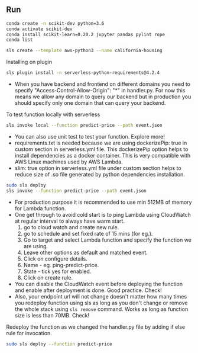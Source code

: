 ## Run

```bash
conda create -n scikit-dev python=3.6
conda activate scikit-dev
conda install scikit-learn=0.20.2 jupyter pandas pylint rope
conda list 
```

```bash
sls create --template aws-python3 --name california-housing
```

Installing on plugin

```bash
sls plugin install -n serverless-python-requirements@4.2.4 
```

- When you have backend and frontend on different domains 
you need to specify "Access-Control-Allow-Origin": "*" in 
handler.py. For now this means we allow any domain to query our 
backend but in production you should specify only one domain that can 
query your backend.

To test function locally with serverless 

```bash
sls invoke local --function predict-price --path event.json
```

- You can also use unit test to test your function. Explore more!
- requirements.txt is needed because we are using dockerizePip: true in 
custom section in serverless.yml file. This dockerizePip option 
helps to install dependencies as a docker container. This is very compatible
with AWS Linux machines used by AWS Lambda.
- slim: true option in serverless.yml file under custom section helps to 
reduce size of .so file generated by python dependencies installation.

```bash
sudo sls deploy
sls invoke --function predict-price --path event.json
```

- For production purpose it is recommended to use min 512MB of memory 
for Lambda function.
- One get through to avoid cold start is to ping Lambda using CloudWatch
at regular interval to always have warm start. 
    1. go to cloud watch and create new rule. 
    2. go to schedule and set fixed rate of 15 mins (for eg.).
    3. Go to target and select Lambda function and specify the 
    function we are using.
    4. Leave other options as default and matched event. 
    5. Click on configure details.
    6. Name - eg. ping-predict-price.
    7. State - tick yes for enabled.
    8. Click on create rule. 
- You can disable the CloudWatch event before deploying the function
and enable after deployment is done. Good practice. Check!
- Also, your endpoint url will not change doesn't matter how many times 
you redeploy function using sls as long as you don't change or remove 
the whole stack using `sls remove` command. Works as long as function
size is less than 70MB. Check!

Redeploy the function as we changed the handler.py file by adding 
if else rule for invocation.

```bash
sudo sls deploy --function predict-price
```
